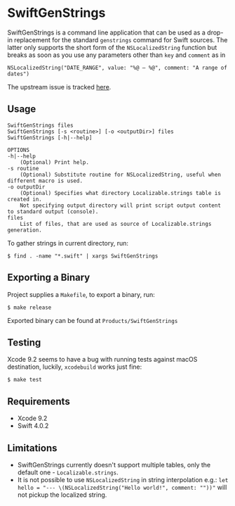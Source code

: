 # SwiftGenStrings

SwiftGenStrings is a command line application that can be used as a drop-in replacement for the standard `genstrings` command for Swift sources. The latter only supports the short form of the `NSLocalizedString` function but breaks as soon as you use any parameters other than `key` and `comment` as in

```
NSLocalizedString("DATE_RANGE", value: "%@ – %@", comment: "A range of dates")
```

The upstream issue is tracked [here](https://openradar.appspot.com/22133811).

## Usage

```
SwiftGenStrings files
SwiftGenStrings [-s <routine>] [-o <outputDir>] files
SwiftGenStrings [-h|--help]

OPTIONS
-h|--help
    (Optional) Print help.
-s routine
    (Optional) Substitute routine for NSLocalizedString, useful when different macro is used.
-o outputDir
    (Optional) Specifies what directory Localizable.strings table is created in.
    Not specifying output directory will print script output content to standard output (console).
files
    List of files, that are used as source of Localizable.strings generation.
```

To gather strings in current directory, run:
```
$ find . -name "*.swift" | xargs SwiftGenStrings
```

## Exporting a Binary

Project supplies a `Makefile`, to export a binary, run:
```
$ make release
```
Exported binary can be found at `Products/SwiftGenStrings`

## Testing

Xcode 9.2 seems to have a bug with running tests against macOS destination, luckily, `xcodebuild` works just fine:
```
$ make test
```

## Requirements

- Xcode 9.2
- Swift 4.0.2

## Limitations

- SwiftGenStrings currently doesn't support multiple tables, only the default one - `Localizable.strings`.
- It is not possible to use `NSLocalizedString` in string interpolation e.g.: `let hello = "--- \(NSLocalizedString("Hello world!", comment: ""))"` will not pickup the localized string.
